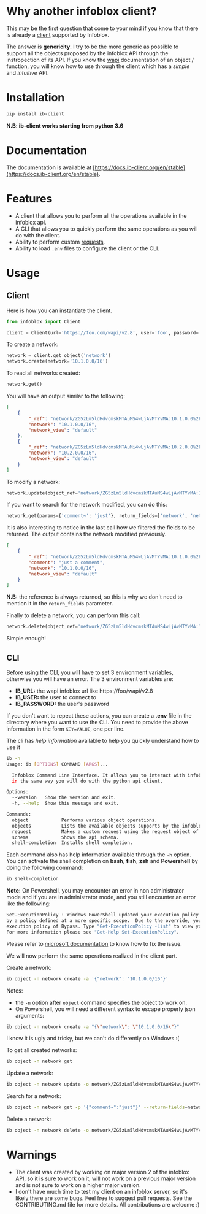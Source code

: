 # Why another infoblox client?

This may be the first question that come to your mind if you know that there is already 
a [client](https://infoblox-client.readthedocs.io/en/stable/) supported by Infoblox.
 
The answer is **genericity**. I try to be the more generic as possible to support all the objects proposed by the 
infoblox API through the instropection of its API. If you know the [wapi](https://ipam.illinois.edu/wapidoc)
documentation of an object / function, you will know how to use through the client which has a *simple* and
*intuitive* API.

# Installation

```bash
pip install ib-client
```

**N.B: ib-client works starting from python 3.6**

# Documentation

The documentation is available at [https://docs.ib-client.org/en/stable](https://docs.ib-client.org/en/stable).

# Features

- A client that allows you to perform all the operations available in the infoblox api.
- A CLI that allows you to quickly perform the same operations as you will do with the client.
- Ability to perform custom 
[requests](https://ipam.illinois.edu/wapidoc/additional/samplebodyrequests.html#samplebody-single).
- Ability to load `.env` files to configure the client or the CLI.


# Usage

## Client

Here is how you can instantiate the client.

````python
from infoblox import Client

client = Client(url='https://foo.com/wapi/v2.8', user='foo', password='foo')
````

To create a network:

```python
network = client.get_object('network')
network.create(network='10.1.0.0/16')
```

To read all networks created:

```python
network.get()
```

You will have an output similar to the following:

```json
[
    {
        "_ref": "network/ZG5zLm5ldHdvcmskMTAuMS4wLjAvMTYvMA:10.1.0.0%2F16",
        "network": "10.1.0.0/16",
        "network_view": "default"
    },
    {
        "_ref": "network/ZG5zLm5ldHdvcmskMTAuMi4wLjAvMTYvMA:10.2.0.0%2F16",
        "network": "10.2.0.0/16",
        "network_view": "default"
    }
]
```

To modify a network:

```python
network.update(object_ref='network/ZG5zLm5ldHdvcmskMTAuMS4wLjAvMTYvMA:10.1.0.0/16', comment='just a comment')
```

If you want to search for the network modified, you can do this:

```python
network.get(params={'comment~': 'just'}, return_fields=['network', 'networkview', 'comment'])
```

It is also interesting to notice in the last call how we filtered the fields to be returned. The output contains the
network modified previously.

```json
[
    {
        "_ref": "network/ZG5zLm5ldHdvcmskMTAuMS4wLjAvMTYvMA:10.1.0.0%2F16",
        "comment": "just a comment",
        "network": "10.1.0.0/16",
        "network_view": "default"
    }
]
```

**N.B:** the reference is always returned, so this is why we don't need to mention it in the `return_fields` parameter.

Finally to delete a network, you can perform this call:

```python
network.delete(object_ref='network/ZG5zLm5ldHdvcmskMTAuMS4wLjAvMTYvMA:10.1.0.0/16')
```

Simple enough!

## CLI

Before using the CLI, you will have to set 3 environment variables, otherwise you will have an error. The 3 environment
variables are:
- **IB_URL:** the wapi infoblox url like https://foo/wapi/v2.8
- **IB_USER:** the user to connect to
- **IB_PASSWORD:** the user's password

If you don't want to repeat these actions, you can create a **.env** file in the directory where you want to use the CLI.
You need to provide the above information in the form `KEY=VALUE`, one per line.

The cli has *help information* available to help you quickly understand how to use it

```bash
ib -h
Usage: ib [OPTIONS] COMMAND [ARGS]...

  Infoblox Command Line Interface. It allows you to interact with infoblox
  in the same way you will do with the python api client.

Options:
  --version   Show the version and exit.
  -h, --help  Show this message and exit.

Commands:
  object            Performs various object operations.
  objects           Lists the available objects supports by the infoblox...
  request           Makes a custom request using the request object of...
  schema            Shows the api schema.
  shell-completion  Installs shell completion.
```

Each command also has help information available through the `-h` option.
You can activate the shell completion on **bash**, **fish**, **zsh** and **Powershell** by doing the following command:

```bash
ib shell-completion
```

**Note:** On Powershell, you may encounter an error in non administrator mode and if you are in administrator mode,
and you still encounter an error like the following:

```bash
Set-ExecutionPolicy : Windows PowerShell updated your execution policy successfully, but the setting is overridden
by a policy defined at a more specific scope.  Due to the override, your shell will retain its current effective
execution policy of Bypass. Type "Get-ExecutionPolicy -List" to view your execution policy settings.
For more information please see "Get-Help Set-ExecutionPolicy".
```

Please refer to [microsoft documentation](http://go.microsoft.com/fwlink/?LinkId=821719) to know how to fix the issue.

We will now perform the same operations realized in the client part.

Create a network:

```bash
ib object -n network create -a '{"network": "10.1.0.0/16"}'
```

Notes: 
- the `-n` option after `object` command specifies the object to work on.
- On Powershell, you will need a different syntax to escape properly json arguments:

```bash
ib object -n network create -a "{\"network\": \"10.1.0.0/16\"}"
```

I know it is ugly and tricky, but we can't do differently on Windows :(

To get all created networks:

```bash
ib object -n network get
```

Update a network:

```bash
ib object -n network update -o network/ZG5zLm5ldHdvcmskMTAuMS4wLjAvMTYvMA:10.1.0.0%2F16 -a '{"comment":"just a comment"}'
```

Search for a network:

```bash
ib object -n network get -p '{"comment~":"just"}' --return-fields=network,networkview,comment
```

Delete a network:

```bash
ib object -n network delete -o network/ZG5zLm5ldHdvcmskMTAuMS4wLjAvMTYvMA:10.1.0.0%2F16
```

# Warnings

- The client was created by working on major version 2 of the infoblox API, so it is sure to work on it, will not work
 on a previous major version and is not sure to work on a higher major version.
- I don't have much time to test my client on an infoblox server, so it's likely there are some bugs. Feel free to suggest
pull requests. See the CONTRIBUTING.md file for more details. All contributions are welcome :)